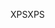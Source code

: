 <span data-ttu-id="6cf86-101">XPS</span><span class="sxs-lookup"><span data-stu-id="6cf86-101">XPS</span></span>